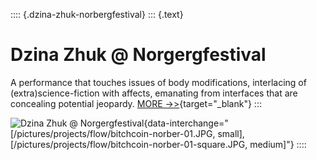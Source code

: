 :::: {.dzina-zhuk-norbergfestival}
::: {.text}
# Dzina Zhuk @ Norgergfestival

A performance that touches issues of body modifications, interlacing of (extra)science-fiction with affects, emanating from interfaces that are concealing potential jeopardy. [MORE ->>](https://norbergfestival.com/artist/dzina-zhuk/){target="_blank"}
:::

![Dzina Zhuk @ Norgergfestival](/pictures/projects/flow/bitchcoin-norber-01.JPG){data-interchange="[/pictures/projects/flow/bitchcoin-norber-01.JPG, small], [/pictures/projects/flow/bitchcoin-norber-01-square.JPG, medium]"}
::::
